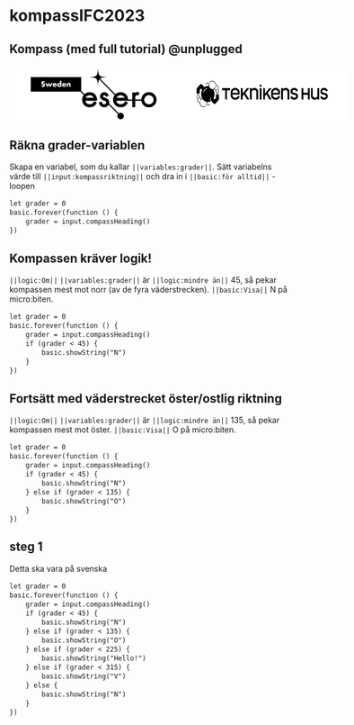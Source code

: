 # kompassIFC2023

## Kompass (med full tutorial) @unplugged
<div style="display: flex; justify-content: space-around;">
  <img src="https://github.com/ElinTeknikensHus/esero_test/blob/master/logotyp%20esero-sweden_svart.png?raw=true" alt="DampVibrations" width="300"/>
  <img src="https://github.com/ElinTeknikensHus/esero_test/blob/master/TH-logo-liggande-svart%403x.png?raw=true" alt="DampVibrations" width="300"/>
</div>

## Räkna grader-variablen
Skapa en variabel, som du kallar `||variables:grader||`. Sätt variabelns värde till `||input:kompassriktning||` och dra in i `||basic:för alltid||` -loopen

```block
let grader = 0
basic.forever(function () {
    grader = input.compassHeading()
})
```

## Kompassen kräver logik!
`||logic:Om||` `||variables:grader||` är `||logic:mindre än||` 45, så pekar kompassen mest mot norr (av de fyra väderstrecken). `||basic:Visa||` N på micro:biten.

```block
let grader = 0
basic.forever(function () {
    grader = input.compassHeading()
    if (grader < 45) {
        basic.showString("N")
    }
})
```
## Fortsätt med väderstrecket öster/ostlig riktning
`||logic:Om||` `||variables:grader||` är `||logic:mindre än||` 135, så pekar kompassen mest mot öster. `||basic:Visa||` O på micro:biten.

```block
let grader = 0
basic.forever(function () {
    grader = input.compassHeading()
    if (grader < 45) {
        basic.showString("N")
    } else if (grader < 135) {
        basic.showString("O")
    }
})
```



## steg 1
Detta ska vara på svenska
```block
let grader = 0
basic.forever(function () {
    grader = input.compassHeading()
    if (grader < 45) {
        basic.showString("N")
    } else if (grader < 135) {
        basic.showString("O")
    } else if (grader < 225) {
        basic.showString("Hello!")
    } else if (grader < 315) {
        basic.showString("V")
    } else {
        basic.showString("N")
    }
})
```